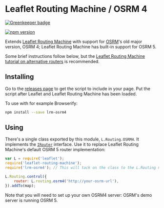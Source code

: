 Leaflet Routing Machine / OSRM 4
================================

[![Greenkeeper badge](https://badges.greenkeeper.io/perliedman/lrm-osrm4.svg)](https://greenkeeper.io/)

[![npm version](https://img.shields.io/npm/v/lrm-osrm4.svg)](https://www.npmjs.com/package/lrm-osrm4)

Extends [Leaflet Routing Machine](https://github.com/perliedman/leaflet-routing-machine) with support for [OSRM](https://graphhopper.com/)'s old major version, OSRM 4; Leaflet Routing Machine has built-in support for OSRM 5.

Some brief instructions follow below, but the [Leaflet Routing Machine tutorial on alternative routers](http://www.liedman.net/leaflet-routing-machine/tutorials/alternative-routers/) is recommended.

## Installing

Go to the [releases page](https://github.com/perliedman/lrm-osrm4/releases) to get the script to include in your page. Put the script after Leaflet and Leaflet Routing Machine has been loaded.

To use with for example Browserify:

```sh
npm install --save lrm-osrm4
```

## Using

There's a single class exported by this module, `L.Routing.OSRM4`. It implements the [`IRouter`](http://www.liedman.net/leaflet-routing-machine/api/#irouter) interface. Use it to replace Leaflet Routing Machine's default OSRM 5 router implementation:

```javascript
var L = require('leaflet');
require('leaflet-routing-machine');
require('lrm-osrm4'); // This will tack on the class to the L.Routing namespace

L.Routing.control({
    router: L.routing.osrm4('http://your-osrm-url'),
}).addTo(map);
```

Note that you will need to set up your own OSRM4 server: OSRM's demo server is running OSRM 5.
